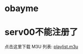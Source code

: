 # obayme
# serv00不能注册了
点击这里下载 M3U 列表: <a href="https://raw.githubusercontent.com/ssyniitx/obayme/main/playlist.m3u" download>playlist.m3u</a>
